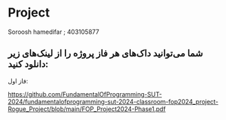 # Project
Soroosh hamedifar ; 403105877
## شما می‌توانید داک‌های هر فاز پروژه را از لینک‌های زیر دانلود کنید:
فاز اول: 

https://github.com/FundamentalOfProgramming-SUT-2024/fundamentalofprogramming-sut-2024-classroom-fop2024_project-Rogue_Project/blob/main/FOP_Project2024-Phase1.pdf
